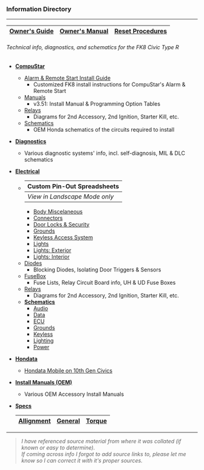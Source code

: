 ### Information Directory ###
---
|  [Owner's Guide](Owner's%20Guide.pdf)  |  [Owner's Manual](Owner's%20Manual.pdf)  |  [Reset Procedures](Reset%20Procedures.pdf)  |
|-|-|-|
###### Technical info, diagnostics, and schematics for the FK8 Civic Type R ######
* **[CompuStar](FK8%20CTR/Compustar)**
  * [Alarm & Remote Start Install Guide](FK8%20CTR/Compustar/Alarm%20%26%20Remote%20Start%20Install.pdf)
    * Customized FK8 install instructions for CompuStar's Alarm & Remote Start
  * [Manuals](FK8%20CTR/Compustar/Manuals)
    * v3.51: Install Manual & Programming Option Tables
  * [Relays](FK8%20CTR/Compustar/Relays)
    * Diagrams for 2nd Accessory, 2nd Ignition, Starter Kill, etc.
  * [Schematics](FK8%20CTR/Compustar/Scheamtics)
    * OEM Honda schematics of the circuits required to install
* **[Diagnostics](FK8%20CTR/Diagnostics)**
  * Various diagnostic systems' info, incl. self-diagnosis, MIL & DLC schematics
* **[Electrical](FK8%20CTR/Electrical)**
  * |  **Custom Pin-Out Spreadsheets**  |
    | - |
    |  _View in Landscape Mode only_  |
    * [Body Miscelaneous](FK8%20CTR/Electrical/Body%20Miscelaneous.xlsx)
    * [Connectors](FK8%20CTR/Electrical/Connectors.xlsx)
    * [Door Locks & Security](FK8%20CTR/Electrical/Door%20Locks%20%26%20Security.xlsx)
    * [Grounds](FK8%20CTR/Electrical/Grounds.xlsx)
    * [Keyless Access System](FK8%20CTR/Electrical/Keyless%20Access%20System)
    * [Lights](FK8%20CTR/Electrical/Lights.xlsx)
    * [Lights: Exterior](FK8%20CTR/Electrical/Lights%20Exterior.xlsx)
    * [Lights: Interior](FK8%20CTR/Electrical/Lights%20Interior.xlsx)
  * [Diodes](FK8%20CTR/Electrical/Diodes)
    * Blocking Diodes, Isolating Door Triggers & Sensors
  * [FuseBox](FK8%20CTR/Electrical/FuseBox)
    * Fuse Lists, Relay Circuit Board info, UH & UD Fuse Boxes
  * [Relays](FK8%20CTR/Electrical/Relays)
    * Diagrams for 2nd Accessory, 2nd Ignition, Starter Kill, etc.
  * **[Schematics](FK8%20CTR/Electrical/Schematics)**
    * [Audio](FK8%20CTR/Electrical/Schematics/Audio)
    * [Data](FK8%20CTR/Electrical/Schematics/Data)
    * [ECU](FK8%20CTR/Electrical/Schematics/ECU)
    * [Grounds](FK8%20CTR/Electrical/Schematics/Grounds)
    * [Keyless](FK8%20CTR/Electrical/Schematics/Keyless)
    * [Lighting](FK8%20CTR/Electrical/Schematics/Lighting)
    * [Power](FK8%20CTR/Electrical/Schematics/Power)
* **[Hondata](FK8%20CTR/Hondata)**
  * [Hondata Mobile on 10th Gen Civics](FK8%20CTR/Hondata/Hondata%20Mobile%20on%2010th%20Gen%20Civics.pdf)
* **[Install Manuals (OEM)](FK8%20CTR/Install%20Manuals%20(OEM))**
  * Various OEM Accessory Install Manuals
* **[Specs](FK8%20CTR/Specs)**

  |  [Allignment](FK8%20CTR/Specs/Wheel%20Alignment%20Specs.pdf)  |  [General](FK8%20CTR/Specs/General%20Specs.pdf)  |  [Torque](FK8%20CTR/Specs/Torque%20Specs.pdf)  |
  | - | - | - |
---
> _I have referenced source material from where it was collated (if known or easy to determine). <br>If coming across info I forgot to add source links to, please let me know so I can correct it with it's proper sources._   
